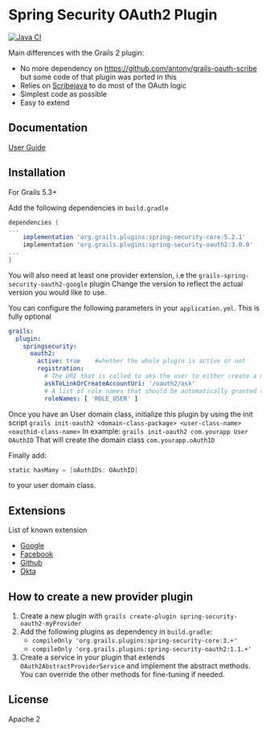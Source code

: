 Spring Security OAuth2 Plugin
=======
[![Java CI](https://github.com/grails/grails-spring-security-oauth2/actions/workflows/gradle.yml/badge.svg)](https://github.com/grails/grails-spring-security-oauth2/actions/workflows/gradle.yml)

Main differences with the Grails 2 plugin:

- No more dependency on https://github.com/antony/grails-oauth-scribe but some code of that plugin was ported in this
- Relies on [Scribejava](https://github.com/scribejava/scribejava) to do most of the OAuth logic
- Simplest code as possible
- Easy to extend

Documentation
------------
[User Guide](https://grails.github.io/grails-spring-security-oauth2/)

Installation
------------
For Grails 5.3+

Add the following dependencies in `build.gradle`
```groovy
dependencies {
...
    implementation 'org.grails.plugins:spring-security-core:5.2.1'
    implementation 'org.grails.plugins:spring-security-oauth2:3.0.0'
...
}
```
You will also need at least one provider extension, i.e the `grails-spring-security-oauth2-google` plugin
Change the version to reflect the actual version you would like to use.

You can configure the following parameters in your `application.yml`. This is fully optional
```yaml
grails:
  plugin:
    springsecurity:
      oauth2:
        active: true    #whether the whole plugin is active or not
        registration:
          # The URI that is called to aks the user to either create a new account or link to an existing account
          askToLinkOrCreateAccountUri: '/oauth2/ask'
          # A list of role names that should be automatically granted to an OAuth User. The roles will be created if they do not exist 
          roleNames: [ 'ROLE_USER' ]
```

Once you have an User domain class, initialize this plugin by using the init script `grails init-oauth2 <domain-class-package> <user-class-name> <oauthid-class-name>`
In example: `grails init-oauth2 com.yourapp User OAuthID`
That will create the domain class `com.yourapp.oAuthID`

Finally add:
```groovy
static hasMany = [oAuthIDs: OAuthID]
```
to your user domain class.

Extensions
----------

List of known extension
* [Google](https://github.com/grails-plugins/grails-spring-security-oauth2-google)
* [Facebook](https://github.com/MatrixCrawler/grails-spring-security-oauth2-facebook)
* [Github](https://github.com/rpalcolea/grails-spring-security-oauth2-github)
* [Okta](https://github.com/oktadev/okta-grails-example)


How to create a new provider plugin
-----------------------------------
1. Create a new plugin with `grails create-plugin spring-security-oauth2-myProvider`
2. Add the following plugins as dependency in `build.gradle`:
    * `compileOnly 'org.grails.plugins:spring-security-core:3.+'`
    * `compileOnly 'org.grails.plugins:spring-security-oauth2:1.1.+'`
3. Create a service in your plugin that extends `OAuth2AbstractProviderService` and implement the abstract methods. You can override the other methods for fine-tuning if needed.


License
-------

Apache 2
